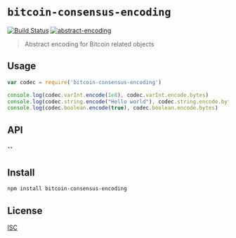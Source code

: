 # `bitcoin-consensus-encoding`

[![Build Status](https://travis-ci.org/hyperdivision/bitcoin-consensus-encoding.svg?branch=master)](https://travis-ci.org/hyperdivision/bitcoin-consensus-encoding)
[![abstract-encoding](https://img.shields.io/badge/abstract--encoding-compliant-brightgreen.svg?style=flat)](https://github.com/mafintosh/abstract-encoding)

> Abstract encoding for Bitcoin related objects

## Usage

```js
var codec = require('bitcoin-consensus-encoding')

console.log(codec.varInt.encode(1e8), codec.varInt.encode.bytes)
console.log(codec.string.encode("Hello world"), codec.string.encode.bytes)
console.log(codec.boolean.encode(true), codec.boolean.encode.bytes)
```

## API

### ``

## Install

```sh
npm install bitcoin-consensus-encoding
```

## License

[ISC](LICENSE)
